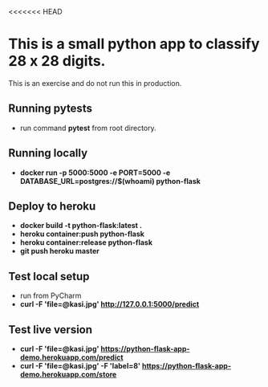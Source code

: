 <<<<<<< HEAD
# This is a small python app to classify 28 x 28 digits.

This is an exercise and do not run this in production.

## Running pytests

* run command **pytest** from root directory.

## Running locally

* **docker run -p 5000:5000 -e PORT=5000 -e DATABASE_URL=postgres://$(whoami) python-flask**

## Deploy to heroku

* **docker build -t python-flask:latest .**
* **heroku container:push python-flask**
* **heroku container:release python-flask**
* **git push heroku master**

## Test local setup

* run from PyCharm
* **curl -F 'file=@kasi.jpg' http://127.0.0.1:5000/predict**


## Test live version

* **curl -F 'file=@kasi.jpg' https://python-flask-app-demo.herokuapp.com/predict**
* **curl -F 'file=@kasi.jpg' -F 'label=8' https://python-flask-app-demo.herokuapp.com/store**
